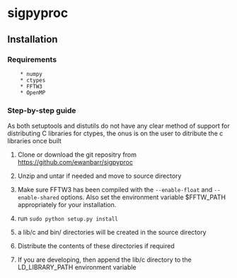 
sigpyproc
=========

Installation
------------

### Requirements

	
        * numpy 
        * ctypes 
        * FFTW3
        * OpenMP

### Step-by-step guide

As both setuptools and distutils do not have any clear method of support for
distributing C libraries for ctypes, the onus is on the user to ditribute the c libraries 
once built

1. Clone or download the git repositry from https://github.com/ewanbarr/sigpyproc

2. Unzip and untar if needed and move to source directory

3. Make sure FFTW3 has been compiled with the ``--enable-float`` and
``--enable-shared`` options. Also set the environment variable $FFTW_PATH
appropriately for your installation.

4. run ``sudo python setup.py install``

5. a lib/c and bin/ directories will be created in the source directory

6. Distribute the contents of these directories if required

7. If you are developing, then append the lib/c directory to the LD_LIBRARY_PATH environment variable





